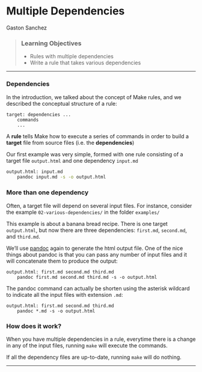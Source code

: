 Multiple Dependencies
================
Gaston Sanchez

> ### Learning Objectives
> 
>   - Rules with multiple dependencies
>   - Write a rule that takes various dependencies

-----

### Dependencies

In the introduction, we talked about the concept of Make rules, and we
described the conceptual structure of a rule:

``` make
target: dependencies ...
    commands
    ...
```

A **rule** tells Make how to execute a series of commands in order to
build a **target** file from source files (i.e. the **dependencies**)

Our first example was very simple, formed with one rule consisting of a
target file `output.html` and one dependency `input.md`

``` bash
output.html: input.md
    pandoc input.md -s -o output.html
```

### More than one dependency

Often, a target file will depend on several input files. For instance,
consider the example `02-various-dependencies/` in the folder
`examples/`

This example is about a banana bread recipe. There is one target
`output.html`, but now there are three dependencies: `first.md`,
`second.md`, and `third.md`.

We’ll use [pandoc](http://pandoc.org/) again to generate the html output
file. One of the nice things about pandoc is that you can pass any
number of input files and it will concatenate them to produce the
output:

    output.html: first.md second.md third.md
        pandoc first.md second.md third.md -s -o output.html

The pandoc command can actually be shorten using the asterisk wildcard
to indicate all the input files with extension `.md`:

    output.html: first.md second.md third.md
        pandoc *.md -s -o output.html

### How does it work?

When you have multiple dependencies in a rule, everytime there is a
change in any of the input files, running `make` will execute the
commands.

If all the dependency files are up-to-date, running `make` will do
nothing.

-----
